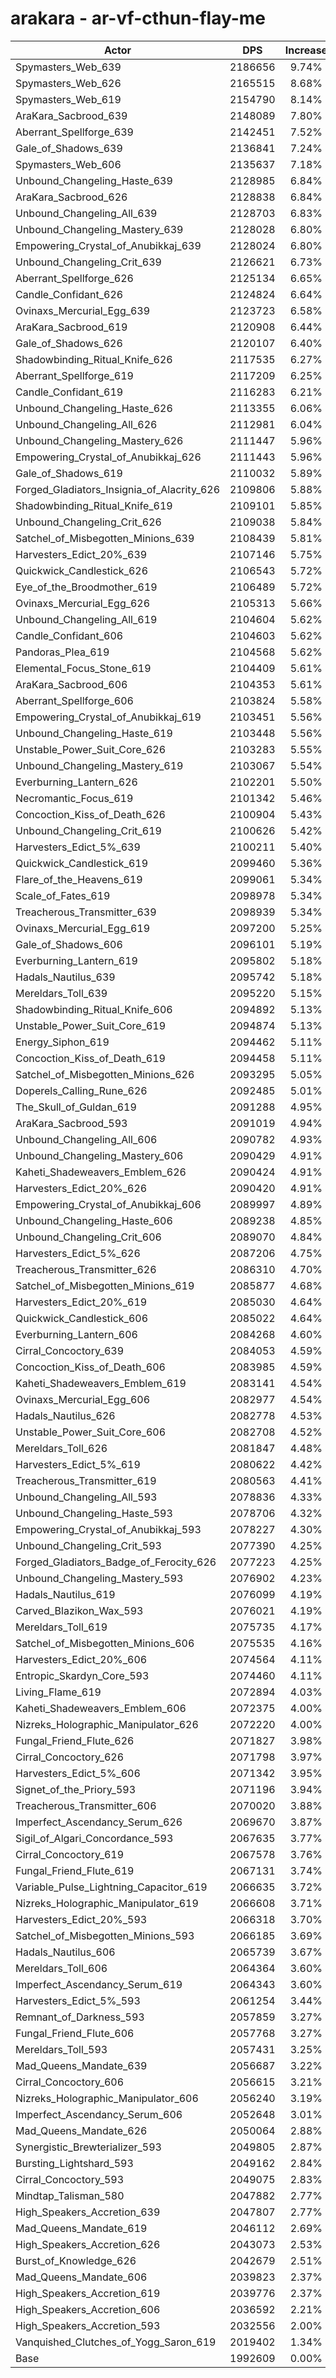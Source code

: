 # arakara - ar-vf-cthun-flay-me
| Actor | DPS | Increase |
|---|:---:|:---:|
|Spymasters_Web_639|2186656|9.74%|
|Spymasters_Web_626|2165515|8.68%|
|Spymasters_Web_619|2154790|8.14%|
|AraKara_Sacbrood_639|2148089|7.80%|
|Aberrant_Spellforge_639|2142451|7.52%|
|Gale_of_Shadows_639|2136841|7.24%|
|Spymasters_Web_606|2135637|7.18%|
|Unbound_Changeling_Haste_639|2128985|6.84%|
|AraKara_Sacbrood_626|2128838|6.84%|
|Unbound_Changeling_All_639|2128703|6.83%|
|Unbound_Changeling_Mastery_639|2128028|6.80%|
|Empowering_Crystal_of_Anubikkaj_639|2128024|6.80%|
|Unbound_Changeling_Crit_639|2126621|6.73%|
|Aberrant_Spellforge_626|2125134|6.65%|
|Candle_Confidant_626|2124824|6.64%|
|Ovinaxs_Mercurial_Egg_639|2123723|6.58%|
|AraKara_Sacbrood_619|2120908|6.44%|
|Gale_of_Shadows_626|2120107|6.40%|
|Shadowbinding_Ritual_Knife_626|2117535|6.27%|
|Aberrant_Spellforge_619|2117209|6.25%|
|Candle_Confidant_619|2116283|6.21%|
|Unbound_Changeling_Haste_626|2113355|6.06%|
|Unbound_Changeling_All_626|2112981|6.04%|
|Unbound_Changeling_Mastery_626|2111447|5.96%|
|Empowering_Crystal_of_Anubikkaj_626|2111443|5.96%|
|Gale_of_Shadows_619|2110032|5.89%|
|Forged_Gladiators_Insignia_of_Alacrity_626|2109806|5.88%|
|Shadowbinding_Ritual_Knife_619|2109101|5.85%|
|Unbound_Changeling_Crit_626|2109038|5.84%|
|Satchel_of_Misbegotten_Minions_639|2108439|5.81%|
|Harvesters_Edict_20%_639|2107146|5.75%|
|Quickwick_Candlestick_626|2106543|5.72%|
|Eye_of_the_Broodmother_619|2106489|5.72%|
|Ovinaxs_Mercurial_Egg_626|2105313|5.66%|
|Unbound_Changeling_All_619|2104604|5.62%|
|Candle_Confidant_606|2104603|5.62%|
|Pandoras_Plea_619|2104568|5.62%|
|Elemental_Focus_Stone_619|2104409|5.61%|
|AraKara_Sacbrood_606|2104353|5.61%|
|Aberrant_Spellforge_606|2103824|5.58%|
|Empowering_Crystal_of_Anubikkaj_619|2103451|5.56%|
|Unbound_Changeling_Haste_619|2103448|5.56%|
|Unstable_Power_Suit_Core_626|2103283|5.55%|
|Unbound_Changeling_Mastery_619|2103067|5.54%|
|Everburning_Lantern_626|2102201|5.50%|
|Necromantic_Focus_619|2101342|5.46%|
|Concoction_Kiss_of_Death_626|2100904|5.43%|
|Unbound_Changeling_Crit_619|2100626|5.42%|
|Harvesters_Edict_5%_639|2100211|5.40%|
|Quickwick_Candlestick_619|2099460|5.36%|
|Flare_of_the_Heavens_619|2099061|5.34%|
|Scale_of_Fates_619|2098978|5.34%|
|Treacherous_Transmitter_639|2098939|5.34%|
|Ovinaxs_Mercurial_Egg_619|2097200|5.25%|
|Gale_of_Shadows_606|2096101|5.19%|
|Everburning_Lantern_619|2095802|5.18%|
|Hadals_Nautilus_639|2095742|5.18%|
|Mereldars_Toll_639|2095220|5.15%|
|Shadowbinding_Ritual_Knife_606|2094892|5.13%|
|Unstable_Power_Suit_Core_619|2094874|5.13%|
|Energy_Siphon_619|2094462|5.11%|
|Concoction_Kiss_of_Death_619|2094458|5.11%|
|Satchel_of_Misbegotten_Minions_626|2093295|5.05%|
|Doperels_Calling_Rune_626|2092485|5.01%|
|The_Skull_of_Guldan_619|2091288|4.95%|
|AraKara_Sacbrood_593|2091019|4.94%|
|Unbound_Changeling_All_606|2090782|4.93%|
|Unbound_Changeling_Mastery_606|2090429|4.91%|
|Kaheti_Shadeweavers_Emblem_626|2090424|4.91%|
|Harvesters_Edict_20%_626|2090420|4.91%|
|Empowering_Crystal_of_Anubikkaj_606|2089997|4.89%|
|Unbound_Changeling_Haste_606|2089238|4.85%|
|Unbound_Changeling_Crit_606|2089070|4.84%|
|Harvesters_Edict_5%_626|2087206|4.75%|
|Treacherous_Transmitter_626|2086310|4.70%|
|Satchel_of_Misbegotten_Minions_619|2085877|4.68%|
|Harvesters_Edict_20%_619|2085030|4.64%|
|Quickwick_Candlestick_606|2085022|4.64%|
|Everburning_Lantern_606|2084268|4.60%|
|Cirral_Concoctory_639|2084053|4.59%|
|Concoction_Kiss_of_Death_606|2083985|4.59%|
|Kaheti_Shadeweavers_Emblem_619|2083141|4.54%|
|Ovinaxs_Mercurial_Egg_606|2082977|4.54%|
|Hadals_Nautilus_626|2082778|4.53%|
|Unstable_Power_Suit_Core_606|2082708|4.52%|
|Mereldars_Toll_626|2081847|4.48%|
|Harvesters_Edict_5%_619|2080622|4.42%|
|Treacherous_Transmitter_619|2080563|4.41%|
|Unbound_Changeling_All_593|2078836|4.33%|
|Unbound_Changeling_Haste_593|2078706|4.32%|
|Empowering_Crystal_of_Anubikkaj_593|2078227|4.30%|
|Unbound_Changeling_Crit_593|2077390|4.25%|
|Forged_Gladiators_Badge_of_Ferocity_626|2077223|4.25%|
|Unbound_Changeling_Mastery_593|2076902|4.23%|
|Hadals_Nautilus_619|2076099|4.19%|
|Carved_Blazikon_Wax_593|2076021|4.19%|
|Mereldars_Toll_619|2075735|4.17%|
|Satchel_of_Misbegotten_Minions_606|2075535|4.16%|
|Harvesters_Edict_20%_606|2074564|4.11%|
|Entropic_Skardyn_Core_593|2074460|4.11%|
|Living_Flame_619|2072894|4.03%|
|Kaheti_Shadeweavers_Emblem_606|2072375|4.00%|
|Nizreks_Holographic_Manipulator_626|2072220|4.00%|
|Fungal_Friend_Flute_626|2071827|3.98%|
|Cirral_Concoctory_626|2071798|3.97%|
|Harvesters_Edict_5%_606|2071342|3.95%|
|Signet_of_the_Priory_593|2071196|3.94%|
|Treacherous_Transmitter_606|2070020|3.88%|
|Imperfect_Ascendancy_Serum_626|2069670|3.87%|
|Sigil_of_Algari_Concordance_593|2067635|3.77%|
|Cirral_Concoctory_619|2067578|3.76%|
|Fungal_Friend_Flute_619|2067131|3.74%|
|Variable_Pulse_Lightning_Capacitor_619|2066635|3.72%|
|Nizreks_Holographic_Manipulator_619|2066608|3.71%|
|Harvesters_Edict_20%_593|2066318|3.70%|
|Satchel_of_Misbegotten_Minions_593|2066185|3.69%|
|Hadals_Nautilus_606|2065739|3.67%|
|Mereldars_Toll_606|2064364|3.60%|
|Imperfect_Ascendancy_Serum_619|2064343|3.60%|
|Harvesters_Edict_5%_593|2061254|3.44%|
|Remnant_of_Darkness_593|2057859|3.27%|
|Fungal_Friend_Flute_606|2057768|3.27%|
|Mereldars_Toll_593|2057431|3.25%|
|Mad_Queens_Mandate_639|2056687|3.22%|
|Cirral_Concoctory_606|2056615|3.21%|
|Nizreks_Holographic_Manipulator_606|2056240|3.19%|
|Imperfect_Ascendancy_Serum_606|2052648|3.01%|
|Mad_Queens_Mandate_626|2050064|2.88%|
|Synergistic_Brewterializer_593|2049805|2.87%|
|Bursting_Lightshard_593|2049162|2.84%|
|Cirral_Concoctory_593|2049075|2.83%|
|Mindtap_Talisman_580|2047882|2.77%|
|High_Speakers_Accretion_639|2047807|2.77%|
|Mad_Queens_Mandate_619|2046112|2.69%|
|High_Speakers_Accretion_626|2043073|2.53%|
|Burst_of_Knowledge_626|2042679|2.51%|
|Mad_Queens_Mandate_606|2039823|2.37%|
|High_Speakers_Accretion_619|2039776|2.37%|
|High_Speakers_Accretion_606|2036592|2.21%|
|High_Speakers_Accretion_593|2032556|2.00%|
|Vanquished_Clutches_of_Yogg_Saron_619|2019402|1.34%|
|Base|1992609|0.00%|
